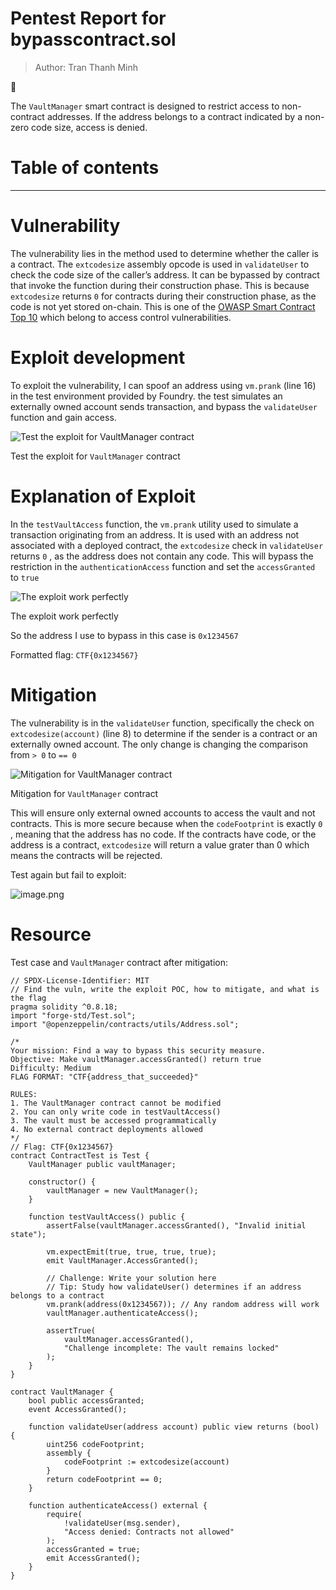 # Pentest Report for bypasscontract.sol

> Author: Tran Thanh Minh
> 

<aside>
🏦

The `VaultManager` smart contract is designed to restrict access to non-contract addresses. If the address belongs to a contract indicated by a non-zero code size, access is denied. 

</aside>

# Table of contents

---

# Vulnerability

The vulnerability lies in the method used to determine whether the caller is a contract. The `extcodesize` assembly opcode is used in `validateUser` to check the code size of the caller’s address. It can be bypassed by contract that invoke the function during their construction phase. This is because `extcodesize` returns `0` for contracts during their construction phase, as the code is not yet stored on-chain. This is one of the [OWASP Smart Contract Top 10](https://owasp.org/www-project-smart-contract-top-10/2023/en/src/SC04-access-control-vulnerabilities.html) which belong to access control vulnerabilities. 

# Exploit development

To exploit the vulnerability, I can spoof an address using `vm.prank` (line 16) in the test environment provided by Foundry. the test simulates an externally owned account sends transaction, and bypass the `validateUser` function and gain access. 

![Test the exploit for `VaultManager` contract](65222a4b-0b96-45e6-9c62-30627e5deaa5.png)

Test the exploit for `VaultManager` contract

# Explanation of Exploit

In the `testVaultAccess` function, the `vm.prank` utility used to simulate a transaction originating from an address. It is used with an address not associated with a deployed contract, the `extcodesize` check in `validateUser` returns `0` , as the address does not contain any code. This will bypass the restriction in the `authenticationAccess` function and set the `accessGranted` to `true`

![The exploit work perfectly](image.png)

The exploit work perfectly

So the address I use to bypass in this case is `0x1234567`

Formatted flag: `CTF{0x1234567}`

# Mitigation

The vulnerability is in the `validateUser` function, specifically the check on `extcodesize(account)` (line 8) to determine if the sender is a contract or an externally owned account. The only change is changing the comparison from `> 0` to `== 0`

![Mitigation for `VaultManager` contract](cdccff50-94b7-4773-a10f-42bf9a709da3.png)

Mitigation for `VaultManager` contract

This will ensure only external owned accounts to access the vault and not contracts. This is more secure because when the `codeFootprint` is exactly `0` , meaning that the address has no code. If the contracts have code, or the address is a contract, `extcodesize` will return a value grater than 0 which means the contracts will be rejected. 

Test again but fail to exploit: 

![image.png](image%201.png)

# Resource

Test case and `VaultManager` contract after mitigation: 

```solidity
// SPDX-License-Identifier: MIT
// Find the vuln, write the exploit POC, how to mitigate, and what is the flag
pragma solidity ^0.8.18;
import "forge-std/Test.sol";
import "@openzeppelin/contracts/utils/Address.sol";

/*
Your mission: Find a way to bypass this security measure.
Objective: Make vaultManager.accessGranted() return true
Difficulty: Medium
FLAG FORMAT: "CTF{address_that_succeeded}"

RULES:
1. The VaultManager contract cannot be modified
2. You can only write code in testVaultAccess()
3. The vault must be accessed programmatically
4. No external contract deployments allowed
*/
// Flag: CTF{0x1234567}
contract ContractTest is Test {
    VaultManager public vaultManager;

    constructor() {
        vaultManager = new VaultManager();
    }

    function testVaultAccess() public {
        assertFalse(vaultManager.accessGranted(), "Invalid initial state");

        vm.expectEmit(true, true, true, true);
        emit VaultManager.AccessGranted();

        // Challenge: Write your solution here
        // Tip: Study how validateUser() determines if an address belongs to a contract
        vm.prank(address(0x1234567)); // Any random address will work
        vaultManager.authenticateAccess();

        assertTrue(
            vaultManager.accessGranted(),
            "Challenge incomplete: The vault remains locked"
        );
    }
}

contract VaultManager {
    bool public accessGranted;
    event AccessGranted();

    function validateUser(address account) public view returns (bool) {
        uint256 codeFootprint;
        assembly {
            codeFootprint := extcodesize(account)
        }
        return codeFootprint == 0;
    }

    function authenticateAccess() external {
        require(
            !validateUser(msg.sender),
            "Access denied: Contracts not allowed"
        );
        accessGranted = true;
        emit AccessGranted();
    }
}

```